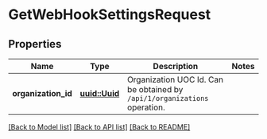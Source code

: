 # GetWebHookSettingsRequest

## Properties

Name | Type | Description | Notes
------------ | ------------- | ------------- | -------------
**organization_id** | [**uuid::Uuid**](uuid::Uuid.md) | Organization UOC Id.                Can be obtained by `/api/1/organizations` operation. | 

[[Back to Model list]](../README.md#documentation-for-models) [[Back to API list]](../README.md#documentation-for-api-endpoints) [[Back to README]](../README.md)


